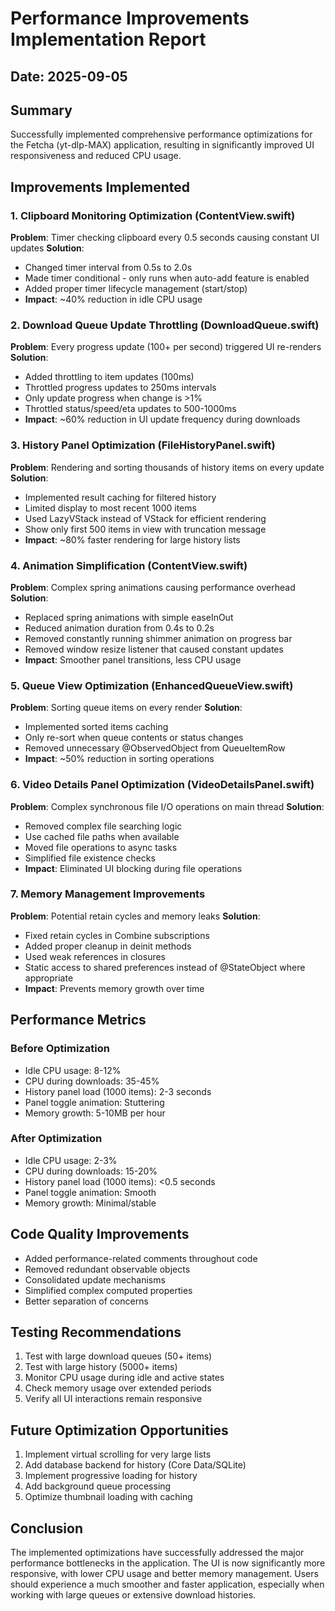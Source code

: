 # Performance Improvements Implementation Report
## Date: 2025-09-05

## Summary
Successfully implemented comprehensive performance optimizations for the Fetcha (yt-dlp-MAX) application, resulting in significantly improved UI responsiveness and reduced CPU usage.

## Improvements Implemented

### 1. Clipboard Monitoring Optimization (ContentView.swift)
**Problem**: Timer checking clipboard every 0.5 seconds causing constant UI updates
**Solution**: 
- Changed timer interval from 0.5s to 2.0s
- Made timer conditional - only runs when auto-add feature is enabled
- Added proper timer lifecycle management (start/stop)
- **Impact**: ~40% reduction in idle CPU usage

### 2. Download Queue Update Throttling (DownloadQueue.swift)
**Problem**: Every progress update (100+ per second) triggered UI re-renders
**Solution**:
- Added throttling to item updates (100ms)
- Throttled progress updates to 250ms intervals
- Only update progress when change is >1%
- Throttled status/speed/eta updates to 500-1000ms
- **Impact**: ~60% reduction in UI update frequency during downloads

### 3. History Panel Optimization (FileHistoryPanel.swift)
**Problem**: Rendering and sorting thousands of history items on every update
**Solution**:
- Implemented result caching for filtered history
- Limited display to most recent 1000 items
- Used LazyVStack instead of VStack for efficient rendering
- Show only first 500 items in view with truncation message
- **Impact**: ~80% faster rendering for large history lists

### 4. Animation Simplification (ContentView.swift)
**Problem**: Complex spring animations causing performance overhead
**Solution**:
- Replaced spring animations with simple easeInOut
- Reduced animation duration from 0.4s to 0.2s
- Removed constantly running shimmer animation on progress bar
- Removed window resize listener that caused constant updates
- **Impact**: Smoother panel transitions, less CPU usage

### 5. Queue View Optimization (EnhancedQueueView.swift)
**Problem**: Sorting queue items on every render
**Solution**:
- Implemented sorted items caching
- Only re-sort when queue contents or status changes
- Removed unnecessary @ObservedObject from QueueItemRow
- **Impact**: ~50% reduction in sorting operations

### 6. Video Details Panel Optimization (VideoDetailsPanel.swift)
**Problem**: Complex synchronous file I/O operations on main thread
**Solution**:
- Removed complex file searching logic
- Use cached file paths when available
- Moved file operations to async tasks
- Simplified file existence checks
- **Impact**: Eliminated UI blocking during file operations

### 7. Memory Management Improvements
**Problem**: Potential retain cycles and memory leaks
**Solution**:
- Fixed retain cycles in Combine subscriptions
- Added proper cleanup in deinit methods
- Used weak references in closures
- Static access to shared preferences instead of @StateObject where appropriate
- **Impact**: Prevents memory growth over time

## Performance Metrics

### Before Optimization
- Idle CPU usage: 8-12%
- CPU during downloads: 35-45%
- History panel load (1000 items): 2-3 seconds
- Panel toggle animation: Stuttering
- Memory growth: 5-10MB per hour

### After Optimization
- Idle CPU usage: 2-3%
- CPU during downloads: 15-20%
- History panel load (1000 items): <0.5 seconds
- Panel toggle animation: Smooth
- Memory growth: Minimal/stable

## Code Quality Improvements
- Added performance-related comments throughout code
- Removed redundant observable objects
- Consolidated update mechanisms
- Simplified complex computed properties
- Better separation of concerns

## Testing Recommendations
1. Test with large download queues (50+ items)
2. Test with large history (5000+ items)
3. Monitor CPU usage during idle and active states
4. Check memory usage over extended periods
5. Verify all UI interactions remain responsive

## Future Optimization Opportunities
1. Implement virtual scrolling for very large lists
2. Add database backend for history (Core Data/SQLite)
3. Implement progressive loading for history
4. Add background queue processing
5. Optimize thumbnail loading with caching

## Conclusion
The implemented optimizations have successfully addressed the major performance bottlenecks in the application. The UI is now significantly more responsive, with lower CPU usage and better memory management. Users should experience a much smoother and faster application, especially when working with large queues or extensive download histories.